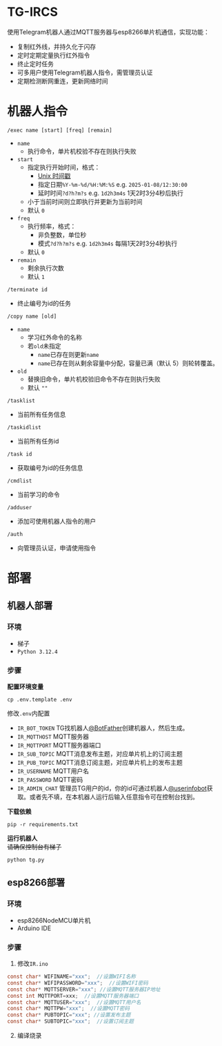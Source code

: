 
# TG-IRCS

使用Telegram机器人通过MQTT服务器与esp8266单片机通信，实现功能：
- 复制红外线，并持久化于闪存
- 定时定期定量执行红外指令
- 终止定时任务
- 可多用户使用Telegram机器人指令，需管理员认证
- 定期检测断网重连，更新网络时间

# 机器人指令
`/exec name [start] [freq] [remain]`
- `name`  
    - 执行命令，单片机校验不存在则执行失败
- `start`  
    - 指定执行开始时间，格式：
        - [Unix 时间戳](https://zh.wikipedia.org/wiki/UNIX%E6%97%B6%E9%97%B4)  
        - 指定日期`%Y-%m-%d/%H:%M:%S`  e.g. `2025-01-08/12:30:00`  
        - 延时时间`?d?h?m?s` e.g. `1d2h3m4s` 1天2时3分4秒后执行  
    - 小于当前时间则立即执行并更新为当前时间  
    - 默认 `0`
- `freq`  
    - 执行频率，格式：
        - 非负整数，单位秒  
        - 模式`?d?h?m?s` e.g. `1d2h3m4s` 每隔1天2时3分4秒执行
    - 默认 `0`
- `remain`  
    - 剩余执行次数  
    - 默认 `1`
    
`/terminate id`  
- 终止编号为id的任务

`/copy name [old]`
- `name`  
    - 学习红外命令的名称  
    - 若`old`未指定
        - `name`已存在则更新`name`
        - `name`已存在则从剩余容量中分配，容量已满（默认 5）则轮转覆盖。
- `old`  
    - 替换旧命令，单片机校验旧命令不存在则执行失败  
    - 默认 `""`

`/tasklist`  
- 当前所有任务信息

`/taskidlist`  
- 当前所有任务id

`/task id`  
- 获取编号为id的任务信息

`/cmdlist`  
- 当前学习的命令

`/adduser`  
- 添加可使用机器人指令的用户

`/auth`  
- 向管理员认证，申请使用指令



# 部署
## 机器人部署
### 环境
* 梯子
* `Python 3.12.4`
### 步骤

**配置环境变量**
```shell
cp .env.template .env
```
修改`.env`内配置  
- `IR_BOT_TOKEN` TG找机器人[@BotFather](https://t.me/BotFather)创建机器人，然后生成。
- `IR_MQTTHOST` MQTT服务器
- `IR_MQTTPORT` MQTT服务器端口
- `IR_SUB_TOPIC` MQTT消息发布主题，对应单片机上的订阅主题
- `IR_PUB_TOPIC` MQTT消息订阅主题，对应单片机上的发布主题
- `IR_USERNAME` MQTT用户名
- `IR_PASSWORD` MQTT密码
- `IR_ADMIN_CHAT` 管理员TG用户的id，你的id可通过机器人[@userinfobot](https://t.me/userinfobot)获取。或者先不填，在本机器人运行后输入任意指令可在控制台找到。


**下载依赖**
``` shell
pip -r requirements.txt
```
**运行机器人**   
~~请确保控制台有梯子~~
``` shell
python tg.py
```

## esp8266部署
### 环境
* esp8266NodeMCU单片机
* Arduino IDE
### 步骤

1. 修改`IR.ino`
``` c
const char* WIFINAME="xxx";  //设置WIFI名称
const char* WIFIPASSWORD="xxx";  //设置WIFI密码
const char* MQTTSERVER="xxx"; //设置MQTT服务器IP地址
const int MQTTPORT=xxx;  //设置MQTT服务器端口
const char* MQTTUSER="xxx";  //设置MQTT用户名
const char* MQTTPW="xxx";  //设置MQTT密码
const char* PUBTOPIC="xxx"; //设置发布主题
const char* SUBTOPIC="xxx";  //设置订阅主题
```
2. 编译烧录
